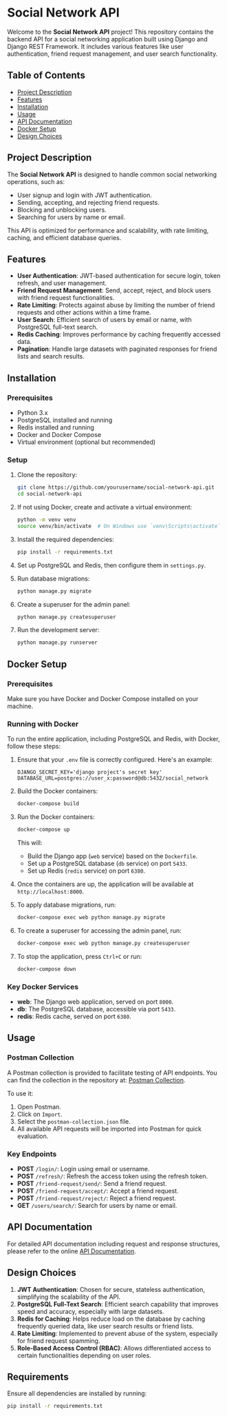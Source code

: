 # Social Network API

Welcome to the **Social Network API** project! This repository contains the backend API for a social networking application built using Django and Django REST Framework. It includes various features like user authentication, friend request management, and user search functionality.

## Table of Contents

- [Project Description](#project-description)
- [Features](#features)
- [Installation](#installation)
- [Usage](#usage)
- [API Documentation](#api-documentation)
- [Docker Setup](#docker-setup)
- [Design Choices](#design-choices)

## Project Description

The **Social Network API** is designed to handle common social networking operations, such as:
- User signup and login with JWT authentication.
- Sending, accepting, and rejecting friend requests.
- Blocking and unblocking users.
- Searching for users by name or email.
  
This API is optimized for performance and scalability, with rate limiting, caching, and efficient database queries.

## Features

- **User Authentication**: JWT-based authentication for secure login, token refresh, and user management.
- **Friend Request Management**: Send, accept, reject, and block users with friend request functionalities.
- **Rate Limiting**: Protects against abuse by limiting the number of friend requests and other actions within a time frame.
- **User Search**: Efficient search of users by email or name, with PostgreSQL full-text search.
- **Redis Caching**: Improves performance by caching frequently accessed data.
- **Pagination**: Handle large datasets with paginated responses for friend lists and search results.

## Installation

### Prerequisites

- Python 3.x
- PostgreSQL installed and running
- Redis installed and running
- Docker and Docker Compose
- Virtual environment (optional but recommended)

### Setup

1. Clone the repository:

    ```sh
    git clone https://github.com/yourusername/social-network-api.git
    cd social-network-api
    ```

2. If not using Docker, create and activate a virtual environment:

    ```sh
    python -m venv venv
    source venv/bin/activate  # On Windows use `venv\Scripts\activate`
    ```

3. Install the required dependencies:

    ```sh
    pip install -r requirements.txt
    ```

4. Set up PostgreSQL and Redis, then configure them in `settings.py`.

5. Run database migrations:

    ```sh
    python manage.py migrate
    ```

6. Create a superuser for the admin panel:

    ```sh
    python manage.py createsuperuser
    ```

7. Run the development server:

    ```sh
    python manage.py runserver
    ```

## Docker Setup

### Prerequisites

Make sure you have Docker and Docker Compose installed on your machine.

### Running with Docker

To run the entire application, including PostgreSQL and Redis, with Docker, follow these steps:

1. Ensure that your `.env` file is correctly configured. Here's an example:

    ```env
    DJANGO_SECRET_KEY='django project's secret key'
    DATABASE_URL=postgres://user_x:password@db:5432/social_network
    ```

2. Build the Docker containers:

    ```sh
    docker-compose build
    ```

3. Run the Docker containers:

    ```sh
    docker-compose up
    ```

    This will:
    - Build the Django app (`web` service) based on the `Dockerfile`.
    - Set up a PostgreSQL database (`db` service) on port `5433`.
    - Set up Redis (`redis` service) on port `6380`.

4. Once the containers are up, the application will be available at `http://localhost:8000`.

5. To apply database migrations, run:

    ```sh
    docker-compose exec web python manage.py migrate
    ```

6. To create a superuser for accessing the admin panel, run:

    ```sh
    docker-compose exec web python manage.py createsuperuser
    ```

7. To stop the application, press `Ctrl+C` or run:

    ```sh
    docker-compose down
    ```

### Key Docker Services

- **web**: The Django web application, served on port `8000`.
- **db**: The PostgreSQL database, accessible via port `5433`.
- **redis**: Redis cache, served on port `6380`.

## Usage

### Postman Collection

A Postman collection is provided to facilitate testing of API endpoints. You can find the collection in the repository at:
[Postman Collection](./postman-collection.json).

To use it:

1. Open Postman.
2. Click on `Import`.
3. Select the `postman-collection.json` file.
4. All available API requests will be imported into Postman for quick evaluation.

### Key Endpoints

- **POST** `/login/`: Login using email or username.
- **POST** `/refresh/`: Refresh the access token using the refresh token.
- **POST** `/friend-request/send/`: Send a friend request.
- **POST** `/friend-request/accept/`: Accept a friend request.
- **POST** `/friend-request/reject/`: Reject a friend request.
- **GET** `/users/search/`: Search for users by name or email.

## API Documentation

For detailed API documentation including request and response structures, please refer to the online [API Documentation](https://documenter.getpostman.com/view/38401207/2sAXqv4L4M).

## Design Choices

1. **JWT Authentication**: Chosen for secure, stateless authentication, simplifying the scalability of the API.
2. **PostgreSQL Full-Text Search**: Efficient search capability that improves speed and accuracy, especially with large datasets.
3. **Redis for Caching**: Helps reduce load on the database by caching frequently queried data, like user search results or friend lists.
4. **Rate Limiting**: Implemented to prevent abuse of the system, especially for friend request spamming.
5. **Role-Based Access Control (RBAC)**: Allows differentiated access to certain functionalities depending on user roles.

## Requirements

Ensure all dependencies are installed by running:

```sh
pip install -r requirements.txt
